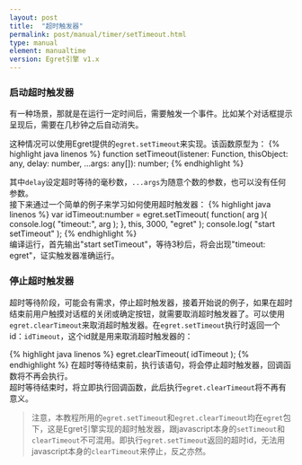 ```yaml
---
layout: post
title:  "超时触发器"
permalink: post/manual/timer/setTimeout.html
type: manual
element: manualtime
version: Egret引擎 v1.x
---
```


### 启动超时触发器
有一种场景，那就是在运行一定时间后，需要触发一个事件。比如某个对话框提示呈现后，需要在几秒钟之后自动消失。     
      
这种情况可以使用Egret提供的`egret.setTimeout`来实现。该函数原型为：
{% highlight java linenos %}
function setTimeout(listener: Function, thisObject: any, delay: number, ...args: any[]): number;
{% endhighlight %}

其中`delay`设定超时等待的毫秒数，`...args`为随意个数的参数，也可以没有任何参数。     
接下来通过一个简单的例子来学习如何使用超时触发器：
{% highlight java linenos %}
var idTimeout:number = egret.setTimeout( function( arg ){
        console.log( "timeout:", arg );
    }, this, 3000, "egret"
);
console.log( "start setTimeout" );
{% endhighlight %}     
编译运行，首先输出"start setTimeout"，等待3秒后，将会出现"timeout: egret"，证实触发器准确运行。    
### 停止超时触发器
超时等待阶段，可能会有需求，停止超时触发器，接着开始说的例子，如果在超时结束前用户触摸对话框的关闭或确定按钮，就需要取消超时触发器了。可以使用`egret.clearTimeout`来取消超时触发器。在`egret.setTimeout`执行时返回一个id：`idTimeout`，这个id就是用来取消超时触发器的：

{% highlight java linenos %}
egret.clearTimeout( idTimeout );
{% endhighlight %}
在超时等待结束前，执行该语句，将会停止超时触发器，回调函数将不再会执行。     
超时等待结束时，将立即执行回调函数，此后执行`egret.clearTimeout`将不再有意义。     
>注意，本教程所用的`egret.setTimeout`和`egret.clearTimeout`均在`egret`包下，这是Egret引擎实现的超时触发器，跟javascript本身的`setTimeout`和`clearTimeout`不可混用。即执行`egret.setTimeout`返回的超时id，无法用javascript本身的`clearTimeout`来停止，反之亦然。

